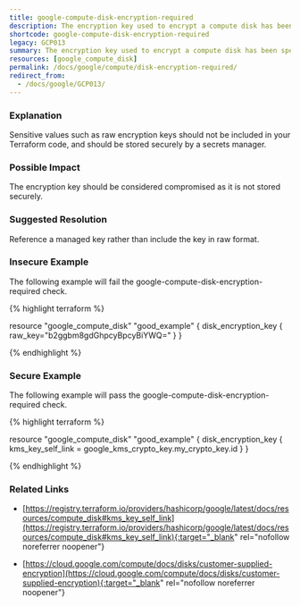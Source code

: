 ```yaml
---
title: google-compute-disk-encryption-required
description: The encryption key used to encrypt a compute disk has been specified in plaintext.
shortcode: google-compute-disk-encryption-required
legacy: GCP013
summary: The encryption key used to encrypt a compute disk has been specified in plaintext. 
resources: [google_compute_disk] 
permalink: /docs/google/compute/disk-encryption-required/
redirect_from: 
  - /docs/google/GCP013/
---
```


### Explanation


Sensitive values such as raw encryption keys should not be included in your Terraform code, and should be stored securely by a secrets manager.


### Possible Impact
The encryption key should be considered compromised as it is not stored securely.

### Suggested Resolution
Reference a managed key rather than include the key in raw format.


### Insecure Example

The following example will fail the google-compute-disk-encryption-required check.

{% highlight terraform %}

resource "google_compute_disk" "good_example" {
	disk_encryption_key {
		raw_key="b2ggbm8gdGhpcyBpcyBiYWQ="
	}
}

{% endhighlight %}



### Secure Example

The following example will pass the google-compute-disk-encryption-required check.

{% highlight terraform %}

resource "google_compute_disk" "good_example" {
	disk_encryption_key {
		kms_key_self_link = google_kms_crypto_key.my_crypto_key.id
	}
}

{% endhighlight %}



### Related Links


- [https://registry.terraform.io/providers/hashicorp/google/latest/docs/resources/compute_disk#kms_key_self_link](https://registry.terraform.io/providers/hashicorp/google/latest/docs/resources/compute_disk#kms_key_self_link){:target="_blank" rel="nofollow noreferrer noopener"}

- [https://cloud.google.com/compute/docs/disks/customer-supplied-encryption](https://cloud.google.com/compute/docs/disks/customer-supplied-encryption){:target="_blank" rel="nofollow noreferrer noopener"}


